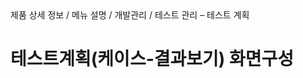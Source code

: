 <!--breadcrumb:제품 상세 정보 / 메뉴 설명 / 개발관리 / 테스트 관리 – 테스트 계획--><span class="md-breadcrumb">제품 상세 정보 / 메뉴 설명 / 개발관리 / 테스트 관리 – 테스트 계획</span>
# 테스트계획(케이스-결과보기) 화면구성
